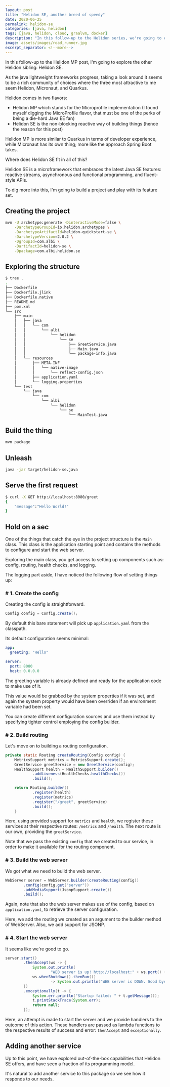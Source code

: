 ```yaml
---
layout: post
title: "Helidon SE, another breed of speedy"
date: 2020-06-25
permalink: helidon-se
categories: [java, helidon]
tags: [java, helidon, cloud, graalvm, docker]
description: "In this follow-up to the Helidon series, we're going to explore the other Helidon sibling."
image: assets/images/road_runner.jpg
excerpt_separator: <!--more-->
---
```


In this follow-up to the Helidon MP post, I'm going to explore the other Helidon sibling: Helidon SE.

<!--more-->

As the java lightweight frameworks progress, taking a look around it seems to be a rich community of choices where the three most attractive to me seem Helidon, Micronaut, and Quarkus.

Helidon comes in two flavors:

- Helidon MP which stands for the Microprofile implementation (I found myself digging the MicroProfile flavor, that must be one of the perks of being a die-hard Java EE fan)
- Helidon SE is the non-blocking reactive way of building things (hence the reason for this post)

Helidon MP is more similar to Quarkus in terms of developer experience, while Micronaut has its own thing; more like the approach Spring Boot takes.

Where does Helidon SE fit in all of this?

Helidon SE is a microframework that embraces the latest Java SE features: reactive streams, asynchronous and functional programming, and fluent-style APIs.

To dig more into this, I'm going to build a project and play with its feature set.

## Creating the project

```bash
mvn -U archetype:generate -DinteractiveMode=false \
    -DarchetypeGroupId=io.helidon.archetypes \
    -DarchetypeArtifactId=helidon-quickstart-se \
    -DarchetypeVersion=2.0.2 \
    -DgroupId=com.albi \
    -DartifactId=helidon-se \
    -Dpackage=com.albi.helidon.se
```

## Exploring the structure

```bash
$ tree .
.
├── Dockerfile
├── Dockerfile.jlink
├── Dockerfile.native
├── README.md
├── pom.xml
└── src
    ├── main
    │   ├── java
    │   │   └── com
    │   │       └── albi
    │   │           └── helidon
    │   │               └── se
    │   │                   ├── GreetService.java
    │   │                   ├── Main.java
    │   │                   └── package-info.java
    │   └── resources
    │       ├── META-INF
    │       │   └── native-image
    │       │       └── reflect-config.json
    │       ├── application.yaml
    │       └── logging.properties
    └── test
        └── java
            └── com
                └── albi
                    └── helidon
                        └── se
                            └── MainTest.java
```

## Build the thing

```bash
mvn package
```

## Unleash

```bash
java -jar target/helidon-se.java
```

## Serve the first request

```bash
$ curl -X GET http://localhost:8080/greet
{
    "message":"Hello World!"
}
```

## Hold on a sec

One of the things that catch the eye in the project structure is the `Main` class. This class is the application starting point and contains the methods to configure and start the web server.

Exploring the main class, you get access to setting up components such as: config, routing, health checks, and logging.

The logging part aside, I have noticed the following flow of setting things up:

### # 1. Create the config

Creating the config is straightforward.

```java
Config config = Config.create();
```

By default this bare statement will pick up `application.yaml` from the classpath.

Its default configuration seems minimal:

```yaml
app:
  greeting: "Hello"

server:
  port: 8080
  host: 0.0.0.0
```

The greeting variable is already defined and ready for the application code to make use of it.

This value would be grabbed by the system properties if it was set, and again the system property would have been overriden if an environment variable had been set.

You can create different configuration sources and use them instead by specifying tighter control employing the config builder.

### # 2. Build routing

Let's move on to building a routing configuration.

```java
private static Routing createRouting(Config config) {
    MetricsSupport metrics = MetricsSupport.create();
    GreetService greetService = new GreetService(config);
    HealthSupport health = HealthSupport.builder()
            .addLiveness(HealthChecks.healthChecks())
            .build();

    return Routing.builder()
            .register(health)
            .register(metrics)
            .register("/greet", greetService)
            .build();
    }
```

Here, using provided support for `metrics` and `health`, we register these services at their respective routes: `/metrics` and `/health`. The next route is our own, providing the `greetService`.

Note that we pass the existing `config` that we created to our service, in order to make it available for the routing component.

### # 3. Build the web server

We got what we need to build the web server.

```java
WebServer server = WebServer.builder(createRouting(config))
        .config(config.get("server"))
        .addMediaSupport(JsonpSupport.create())
        .build();
```

Again, note that also the web server makes use of the config, based on `application.yaml`, to retrieve the server configuration.

Here, we add the routing we created as an argument to the builder method of WebServer. Also, we add support for JSONP.

### # 4. Start the web server

It seems like we're good to go.

```java
server.start()
        .thenAccept(ws -> {
            System.out.println(
                    "WEB server is up! http://localhost:" + ws.port() + "/greet");
            ws.whenShutdown().thenRun(()
                    -> System.out.println("WEB server is DOWN. Good bye!"));
        })
        .exceptionally(t -> {
            System.err.println("Startup failed: " + t.getMessage());
            t.printStackTrace(System.err);
            return null;
        });
```

Here, an attempt is made to start the server and we provide handlers to the outcome of this action. These handlers are passed as lambda functions to the respective results of success and error: `thenAccept` and `exceptionally`.

## Adding another service

Up to this point, we have explored out-of-the-box capabilities that Helidon SE offers, and have seen a fraction of its programming model.

It's natural to add another service to this package so we see how it responds to our needs.



